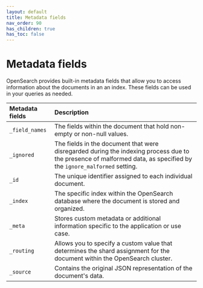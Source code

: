 ```yaml
---
layout: default
title: Metadata fields
nav_order: 90
has_children: true
has_toc: false
---
```


# Metadata fields

OpenSearch provides built-in metadata fields that allow you to access information about the documents in an an index. These fields can be used in your queries as needed.

Metadata fields | Description
:--- | :---
`_field_names` | The fields within the document that hold non-empty or non-null values.   
`_ignored` | The fields in the document that were disregarded during the indexing process due to the presence of malformed data, as specified by the `ignore_malformed` setting.
`_id` |  The unique identifier assigned to each individual document. 
`_index` | The specific index within the OpenSearch database where the document is stored and organized.
`_meta` | Stores custom metadata or additional information specific to the application or use case.
`_routing` | Allows you to specify a custom value that determines the shard assignment for the document within the OpenSearch cluster.
`_source` | Contains the original JSON representation of the document's data.
